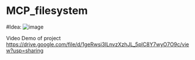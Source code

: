 # MCP_filesystem
#Idea:
![image](https://github.com/user-attachments/assets/bf6fd540-5a3c-420f-85ea-1b4200b674a8)

Video Demo of project 
https://drive.google.com/file/d/1geRwsi3ILnvzXzhJL_5plC8Y7wyO7O9c/view?usp=sharing
